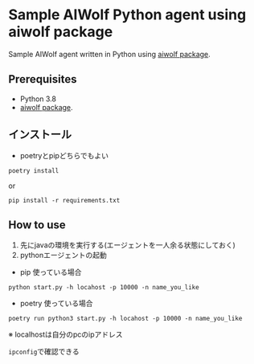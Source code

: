 # Sample AIWolf Python agent using aiwolf package
Sample AIWolf agent written in Python using [aiwolf package](https://github.com/AIWolfSharp/aiwolf-python).
## Prerequisites
* Python 3.8
* [aiwolf package]((https://github.com/AIWolfSharp/aiwolf-python)). 

## インストール

- poetryとpipどちらでもよい
```
poetry install
```
or
```
pip install -r requirements.txt
```

## How to use
1. 先にjavaの環境を実行する(エージェントを一人余る状態にしておく)
2. pythonエージェントの起動

- pip 使っている場合
```
python start.py -h locahost -p 10000 -n name_you_like
```

- poetry 使っている場合
```
poetry run python3 start.py -h locahost -p 10000 -n name_you_like
```


※ localhostは自分のpcのipアドレス

`ipconfig`で確認できる
